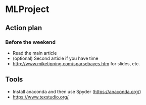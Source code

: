 # MLProject

## Action plan

### Before the weekend
* Read the main article
* (optional) Second article if you have time
* http://www.miketipping.com/sparsebayes.htm for slides, etc.


## Tools
* Install anaconda and then use Spyder (https://anaconda.org/)
* https://www.texstudio.org/
